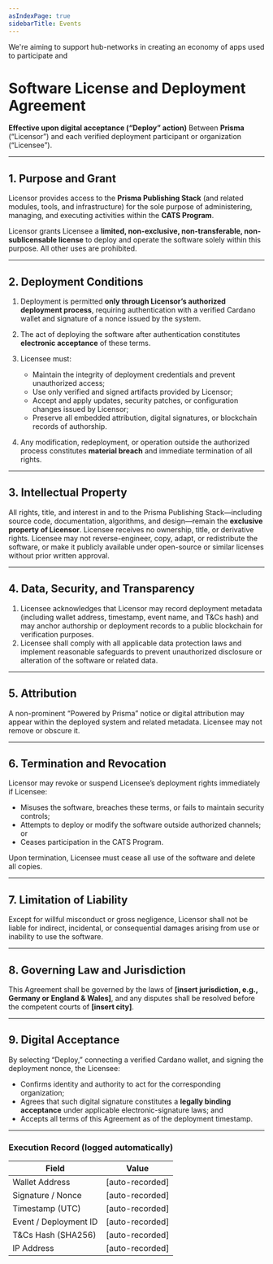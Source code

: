```yaml
---
asIndexPage: true
sidebarTitle: Events
---
```


We're aiming to support hub-networks in creating an economy of apps used to participate and 

# **Software License and Deployment Agreement**

**Effective upon digital acceptance (“Deploy” action)**
Between **Prisma** (“Licensor”) and each verified deployment participant or organization (“Licensee”).

---

## **1. Purpose and Grant**

Licensor provides access to the **Prisma Publishing Stack** (and related modules, tools, and infrastructure) for the sole purpose of administering, managing, and executing activities within the **CATS Program**.

Licensor grants Licensee a **limited, non-exclusive, non-transferable, non-sublicensable license** to deploy and operate the software solely within this purpose.
All other uses are prohibited.

---

## **2. Deployment Conditions**

1. Deployment is permitted **only through Licensor’s authorized deployment process**, requiring authentication with a verified Cardano wallet and signature of a nonce issued by the system.
2. The act of deploying the software after authentication constitutes **electronic acceptance** of these terms.
3. Licensee must:

   * Maintain the integrity of deployment credentials and prevent unauthorized access;
   * Use only verified and signed artifacts provided by Licensor;
   * Accept and apply updates, security patches, or configuration changes issued by Licensor;
   * Preserve all embedded attribution, digital signatures, or blockchain records of authorship.
4. Any modification, redeployment, or operation outside the authorized process constitutes **material breach** and immediate termination of all rights.

---

## **3. Intellectual Property**

All rights, title, and interest in and to the Prisma Publishing Stack—including source code, documentation, algorithms, and design—remain the **exclusive property of Licensor**.
Licensee receives no ownership, title, or derivative rights.
Licensee may not reverse-engineer, copy, adapt, or redistribute the software, or make it publicly available under open-source or similar licenses without prior written approval.

---

## **4. Data, Security, and Transparency**

1. Licensee acknowledges that Licensor may record deployment metadata (including wallet address, timestamp, event name, and T&Cs hash) and may anchor authorship or deployment records to a public blockchain for verification purposes.
2. Licensee shall comply with all applicable data protection laws and implement reasonable safeguards to prevent unauthorized disclosure or alteration of the software or related data.

---

## **5. Attribution**

A non-prominent “Powered by Prisma” notice or digital attribution may appear within the deployed system and related metadata. Licensee may not remove or obscure it.

---

## **6. Termination and Revocation**

Licensor may revoke or suspend Licensee’s deployment rights immediately if Licensee:

* Misuses the software, breaches these terms, or fails to maintain security controls;
* Attempts to deploy or modify the software outside authorized channels; or
* Ceases participation in the CATS Program.

Upon termination, Licensee must cease all use of the software and delete all copies.

---

## **7. Limitation of Liability**

Except for willful misconduct or gross negligence, Licensor shall not be liable for indirect, incidental, or consequential damages arising from use or inability to use the software.

---

## **8. Governing Law and Jurisdiction**

This Agreement shall be governed by the laws of **[insert jurisdiction, e.g., Germany or England & Wales]**, and any disputes shall be resolved before the competent courts of **[insert city]**.

---

## **9. Digital Acceptance**

By selecting “Deploy,” connecting a verified Cardano wallet, and signing the deployment nonce, the Licensee:

* Confirms identity and authority to act for the corresponding organization;
* Agrees that such digital signature constitutes a **legally binding acceptance** under applicable electronic-signature laws; and
* Accepts all terms of this Agreement as of the deployment timestamp.

---

### **Execution Record (logged automatically)**

| Field                 | Value           |
| --------------------- | --------------- |
| Wallet Address        | [auto-recorded] |
| Signature / Nonce     | [auto-recorded] |
| Timestamp (UTC)       | [auto-recorded] |
| Event / Deployment ID | [auto-recorded] |
| T&Cs Hash (SHA256)    | [auto-recorded] |
| IP Address            | [auto-recorded] |
